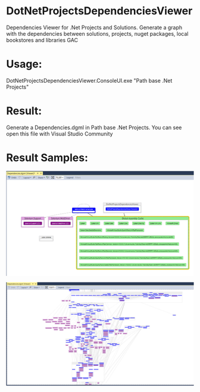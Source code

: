 # DotNetProjectsDependenciesViewer
Dependencies Viewer for .Net Projects and Solutions.
Generate a graph with the dependencies between solutions, projects, nuget packages, local bookstores and libraries GAC

# Usage:
DotNetProjectsDependenciesViewer.ConsoleUI.exe "Path base .Net Projects"

# Result:
Generate a Dependencies.dgml in Path base .Net Projects. 
You can see open this file with Visual Studio Community

# Result Samples:
![Alt text](/resources/SimpleProjects.PNG?raw=true "Simple Projects")

![Alt text](/resources/ComplexProjects.PNG?raw=true "Complex Projects")

